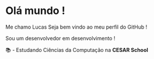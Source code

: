# Olá mundo !
Me chamo Lucas
Seja bem vindo ao meu perfil do GitHub !

Sou um desenvolvedor em desenvolvimento ! 

📚 - Estudando Ciências da Computação na **CESAR School**
